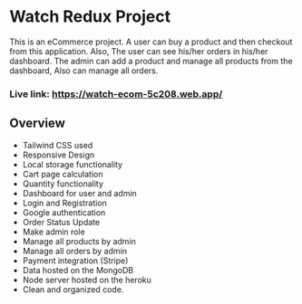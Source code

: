 # Watch Redux Project

This is an eCommerce project. A user can buy a product and then checkout from this application. Also, The user can see his/her orders in his/her dashboard. The admin can add a product and manage all products from the dashboard, Also can manage all orders.

### Live link: https://watch-ecom-5c208.web.app/

## Overview

* Tailwind CSS used
* Responsive Design
* Local storage functionality
* Cart page calculation
* Quantity functionality
* Dashboard for user and admin
* Login and Registration
* Google authentication
* Order Status Update
* Make admin role
* Manage all products by admin
* Manage all orders by admin
* Payment integration (Stripe)
* Data hosted on the MongoDB
* Node server hosted on the heroku
* Clean and organized code.
